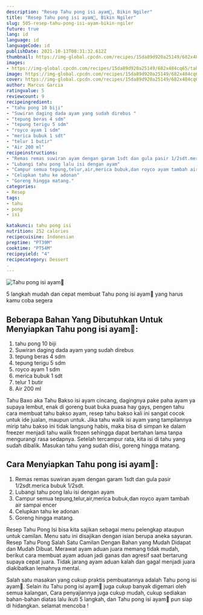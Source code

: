 ```yaml
---
description: "Resep Tahu pong isi ayam💓, Bikin Ngiler"
title: "Resep Tahu pong isi ayam💓, Bikin Ngiler"
slug: 505-resep-tahu-pong-isi-ayam-bikin-ngiler
future: true
lang: id
language: id
languageCode: id
publishDate: 2021-10-13T08:31:32.612Z 
thumbnail: https://img-global.cpcdn.com/recipes/15da89d920a25149/682x484cq65/tahu-pong-isi-ayam-foto-resep-utama.png
images:
- https://img-global.cpcdn.com/recipes/15da89d920a25149/682x484cq65/tahu-pong-isi-ayam-foto-resep-utama.png
image: https://img-global.cpcdn.com/recipes/15da89d920a25149/682x484cq65/tahu-pong-isi-ayam-foto-resep-utama.png
cover: https://img-global.cpcdn.com/recipes/15da89d920a25149/682x484cq65/tahu-pong-isi-ayam-foto-resep-utama.png
author: Marcus Garcia
ratingvalue: 5
reviewcount: 9
recipeingredient:
- "tahu pong 10 biji"
- "Suwiran daging dada ayam yang sudah direbus "
- "tepung beras 4 sdm"
- "tepung terigu 5 sdm"
- "royco ayam 1 sdm"
- "merica bubuk 1 sdt"
- "telur 1 butir"
- "Air 200 ml"
recipeinstructions:
- "Remas remas suwiran ayam dengan garam 1sdt dan gula pasir 1/2sdt.merica bubuk 1/2sdt."
- "Lubangi tahu pong lalu isi dengan ayam"
- "Campur semua tepung,telur,air,merica bubuk,dan royco ayam tambah air sampai encer"
- "Celupkan tahu ke adonan"
- "Goreng hingga matang."
categories:
- Resep
tags:
- tahu
- pong
- isi

katakunci: tahu pong isi 
nutrition: 252 calories
recipecuisine: Indonesian
preptime: "PT39M"
cooktime: "PT54M"
recipeyield: "4"
recipecategory: Dessert
. 
---
```



![Tahu pong isi ayam💓](https://img-global.cpcdn.com/recipes/15da89d920a25149/682x484cq65/tahu-pong-isi-ayam-foto-resep-utama.png)

5 langkah mudah dan cepat membuat  Tahu pong isi ayam💓 yang harus kamu coba segera

<!--inarticleads1-->

## Beberapa Bahan Yang Dibutuhkan Untuk Menyiapkan Tahu pong isi ayam💓:

1. tahu pong 10 biji
1. Suwiran daging dada ayam yang sudah direbus 
1. tepung beras 4 sdm
1. tepung terigu 5 sdm
1. royco ayam 1 sdm
1. merica bubuk 1 sdt
1. telur 1 butir
1. Air 200 ml

Tahu Baxo aka Tahu Bakso isi ayam cincang, dagingnya pake paha ayam ya supaya lembut, enak di goreng buat buka puasa hay gays, pengen tahu cara membuat tahu bakso ayam, resep tahu bakso kali ini sangat cocok untuk ide jualan, maupun untuk. Jika tahu walik isi ayam yang tampilannya mirip tahu bakso ini tidak langsung habis, maka bisa di simpan ke dalam freezer menjadi tahu walik frozen sehingga dapat bertahan lama tanpa mengurangi rasa sedapnya. Setelah tercampur rata, kita isi di tahu yang sudah dibalik. Masukan tahu yang sudah diisi, goreng hingga matang. 

<!--inarticleads2-->

## Cara Menyiapkan Tahu pong isi ayam💓:

1. Remas remas suwiran ayam dengan garam 1sdt dan gula pasir 1/2sdt.merica bubuk 1/2sdt.
1. Lubangi tahu pong lalu isi dengan ayam
1. Campur semua tepung,telur,air,merica bubuk,dan royco ayam tambah air sampai encer
1. Celupkan tahu ke adonan
1. Goreng hingga matang.


Resep Tahu Pong Isi bisa kita sajikan sebagai menu pelengkap ataupun untuk camilan. Menu satu ini disajikan dengan isian berupa aneka sayuran. Resep Tahu Pong Salah Satu Camilan Dengan Bahan yang Mudah Didapat dan Mudah Dibuat. Merawat ayam aduan juara memang tidak mudah, berikut cara membuat ayam aduan jadi ganas dan agresif saat bertarung supaya cepat juara. Tidak jarang ayam aduan kalah dan gagal menjadi juara diakibatkan lemahnya mental. 

Salah satu masakan yang cukup praktis pembuatannya adalah  Tahu pong isi ayam💓. Selain itu  Tahu pong isi ayam💓  juga cukup banyak digemari oleh semua kalangan, Cara penyajiannya juga cukup mudah, cukup sediakan bahan-bahan diatas lalu ikuti 5 langkah, dan  Tahu pong isi ayam💓  pun siap di hidangkan. selamat mencoba !
